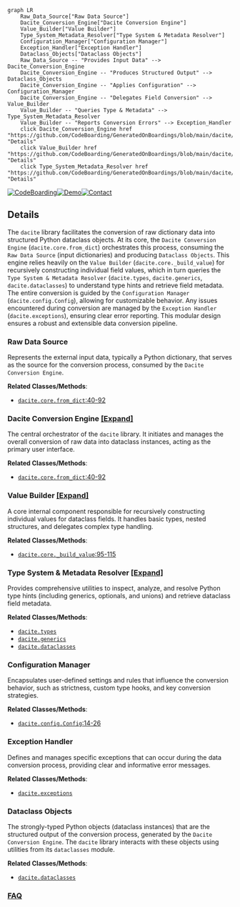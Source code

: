 ```mermaid
graph LR
    Raw_Data_Source["Raw Data Source"]
    Dacite_Conversion_Engine["Dacite Conversion Engine"]
    Value_Builder["Value Builder"]
    Type_System_Metadata_Resolver["Type System & Metadata Resolver"]
    Configuration_Manager["Configuration Manager"]
    Exception_Handler["Exception Handler"]
    Dataclass_Objects["Dataclass Objects"]
    Raw_Data_Source -- "Provides Input Data" --> Dacite_Conversion_Engine
    Dacite_Conversion_Engine -- "Produces Structured Output" --> Dataclass_Objects
    Dacite_Conversion_Engine -- "Applies Configuration" --> Configuration_Manager
    Dacite_Conversion_Engine -- "Delegates Field Conversion" --> Value_Builder
    Value_Builder -- "Queries Type & Metadata" --> Type_System_Metadata_Resolver
    Value_Builder -- "Reports Conversion Errors" --> Exception_Handler
    click Dacite_Conversion_Engine href "https://github.com/CodeBoarding/GeneratedOnBoardings/blob/main/dacite/Dacite_Conversion_Engine.md" "Details"
    click Value_Builder href "https://github.com/CodeBoarding/GeneratedOnBoardings/blob/main/dacite/Value_Builder.md" "Details"
    click Type_System_Metadata_Resolver href "https://github.com/CodeBoarding/GeneratedOnBoardings/blob/main/dacite/Type_System_Metadata_Resolver.md" "Details"
```

[![CodeBoarding](https://img.shields.io/badge/Generated%20by-CodeBoarding-9cf?style=flat-square)](https://github.com/CodeBoarding/GeneratedOnBoardings)[![Demo](https://img.shields.io/badge/Try%20our-Demo-blue?style=flat-square)](https://www.codeboarding.org/demo)[![Contact](https://img.shields.io/badge/Contact%20us%20-%20contact@codeboarding.org-lightgrey?style=flat-square)](mailto:contact@codeboarding.org)

## Details

The `dacite` library facilitates the conversion of raw dictionary data into structured Python dataclass objects. At its core, the `Dacite Conversion Engine` (`dacite.core.from_dict`) orchestrates this process, consuming the `Raw Data Source` (input dictionaries) and producing `Dataclass Objects`. This engine relies heavily on the `Value Builder` (`dacite.core._build_value`) for recursively constructing individual field values, which in turn queries the `Type System & Metadata Resolver` (`dacite.types`, `dacite.generics`, `dacite.dataclasses`) to understand type hints and retrieve field metadata. The entire conversion is guided by the `Configuration Manager` (`dacite.config.Config`), allowing for customizable behavior. Any issues encountered during conversion are managed by the `Exception Handler` (`dacite.exceptions`), ensuring clear error reporting. This modular design ensures a robust and extensible data conversion pipeline.

### Raw Data Source
Represents the external input data, typically a Python dictionary, that serves as the source for the conversion process, consumed by the `Dacite Conversion Engine`.


**Related Classes/Methods**:

- <a href="https://github.com/konradhalas/dacite/blob/master/dacite/core.py#L40-L92" target="_blank" rel="noopener noreferrer">`dacite.core.from_dict`:40-92</a>


### Dacite Conversion Engine [[Expand]](./Dacite_Conversion_Engine.md)
The central orchestrator of the `dacite` library. It initiates and manages the overall conversion of raw data into dataclass instances, acting as the primary user interface.


**Related Classes/Methods**:

- <a href="https://github.com/konradhalas/dacite/blob/master/dacite/core.py#L40-L92" target="_blank" rel="noopener noreferrer">`dacite.core.from_dict`:40-92</a>


### Value Builder [[Expand]](./Value_Builder.md)
A core internal component responsible for recursively constructing individual values for dataclass fields. It handles basic types, nested structures, and delegates complex type handling.


**Related Classes/Methods**:

- <a href="https://github.com/konradhalas/dacite/blob/master/dacite/core.py#L95-L115" target="_blank" rel="noopener noreferrer">`dacite.core._build_value`:95-115</a>


### Type System & Metadata Resolver [[Expand]](./Type_System_Metadata_Resolver.md)
Provides comprehensive utilities to inspect, analyze, and resolve Python type hints (including generics, optionals, and unions) and retrieve dataclass field metadata.


**Related Classes/Methods**:

- <a href="https://github.com/konradhalas/dacite/blob/master/dacite/types.py" target="_blank" rel="noopener noreferrer">`dacite.types`</a>
- <a href="https://github.com/konradhalas/dacite/blob/master/dacite/generics.py" target="_blank" rel="noopener noreferrer">`dacite.generics`</a>
- <a href="https://github.com/konradhalas/dacite/blob/master/dacite/dataclasses.py" target="_blank" rel="noopener noreferrer">`dacite.dataclasses`</a>


### Configuration Manager
Encapsulates user-defined settings and rules that influence the conversion behavior, such as strictness, custom type hooks, and key conversion strategies.


**Related Classes/Methods**:

- <a href="https://github.com/konradhalas/dacite/blob/master/dacite/config.py#L14-L26" target="_blank" rel="noopener noreferrer">`dacite.config.Config`:14-26</a>


### Exception Handler
Defines and manages specific exceptions that can occur during the data conversion process, providing clear and informative error messages.


**Related Classes/Methods**:

- <a href="https://github.com/konradhalas/dacite/blob/master/dacite/exceptions.py" target="_blank" rel="noopener noreferrer">`dacite.exceptions`</a>


### Dataclass Objects
The strongly-typed Python objects (dataclass instances) that are the structured output of the conversion process, generated by the `Dacite Conversion Engine`. The `dacite` library interacts with these objects using utilities from its `dataclasses` module.


**Related Classes/Methods**:

- <a href="https://github.com/konradhalas/dacite/blob/master/dacite/dataclasses.py" target="_blank" rel="noopener noreferrer">`dacite.dataclasses`</a>




### [FAQ](https://github.com/CodeBoarding/GeneratedOnBoardings/tree/main?tab=readme-ov-file#faq)
